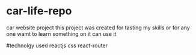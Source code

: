 # car-life-repo
car  website project
this project was created for tasting my skills
or for any one wamt to learn something on it can use it

#technolgy used
reactjs
css
react-router 
